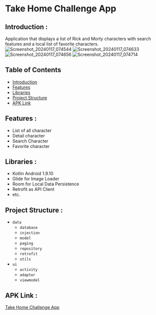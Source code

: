 # Take Home Challenge App

## <a name="introduction"></a> Introduction :
Application that displays a list of Rick and Morty characters with search features and a local list of favorite characters.
![Screenshot_20240117_074544](https://github.com/iccangji/take-home-challenge/assets/77067538/841ae624-9e72-49c7-a29a-b6a0a0e490d4)
![Screenshot_20240117_074633](https://github.com/iccangji/take-home-challenge/assets/77067538/6838cc35-b8d0-4a51-9806-541dcb870a76)
![Screenshot_20240117_074656](https://github.com/iccangji/take-home-challenge/assets/77067538/c249e064-25b6-4eec-8af1-3fff7dd2320e)
![Screenshot_20240117_074714](https://github.com/iccangji/take-home-challenge/assets/77067538/8157d21b-b8e9-4bec-a1b6-5794b68784c8)


## Table of Contents

- [Introduction](#introduction)
- [Features](#features)
- [Libraries](#libraries)
- [Project Structure](#project-structures)
- [APK Link](#apk-link)

## <a name="features"></a> Features :
- List of all character
- Detail character
- Search Character
- Favorite character


## <a name="libraries"></a> Libraries :
- Kotlin Android 1.9.10
- Glide for Image Loader
- Room for Local Data Persistence
- Retrofit as API Client
- etc.

## <a name="project-structures"></a> Project Structure :
* `data`
    * `database`
    * `injection`
    * `model`
    * `paging`
    * `repository`
    * `retrofit`
    * `utils`
* `ui`
    * `activity`
    * `adapter`
    * `viewmodel`


## APK Link :
[Take Home Challenge App](https://drive.google.com/file/d/1ojhcLkN0GLgAhWyW02hSoKwc_ac5KTFf/view?usp=sharing)
